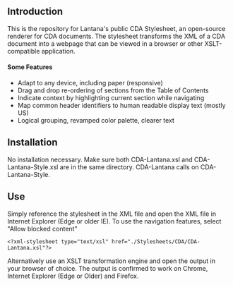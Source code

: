 ## Introduction
This is the repository for Lantana's public CDA Stylesheet, an open-source
renderer for CDA documents. The stylesheet transforms the XML of a CDA document
into a webpage that can be viewed in a browser or other XSLT-compatible application.

#### Some Features
-	Adapt to any device, including paper (responsive)
-	Drag and drop re-ordering of sections from the Table of Contents
-	Indicate context by highlighting current section while navigating
-	Map common header identifiers to human readable display text (mostly US)
-	Logical grouping, revamped color palette, clearer text

## Installation
No installation necessary. Make sure both CDA-Lantana.xsl and CDA-Lantana-Style.xsl
are in the same directory. CDA-Lantana calls on CDA-Lantana-Style.

## Use
Simply reference the stylesheet in the XML file and open the XML file in
Internet Explorer (Edge or older IE). To use the navigation features, select
"Allow blocked content"
```
<?xml-stylesheet type="text/xsl" href="./Stylesheets/CDA/CDA-Lantana.xsl"?>
```

Alternatively use an XSLT transformation engine and open the output in your browser of
choice. The output is confirmed to work on Chrome, Internet Explorer (Edge or Older)
and Firefox.
